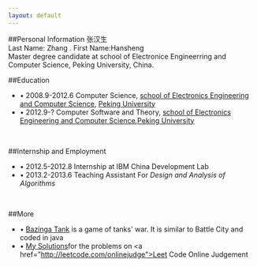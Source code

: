 ```yaml
---
layout: default
---
```


##Personal Information
张汉生<br/>
Last Name: Zhang . First Name:Hansheng<br/>
Master degree candidate at school of Electronice Engineerring and Computer Science, Peking University, China.

##Education

-	&bull; 2008.9-2012.6 Computer Science, <a href ="http://eecs.pku.edu.cn/eecs_english/aboutUs.shtml">school of Electronics Engineering and Computer Science</a>, <a href = "http://english.pku.edu.cn/">Peking University</a>
-	&bull; 2012.9-? Computer Software and Theory, <a href="http://eecs.pku.edu.cn/eecs_english/aboutUs.shtml">school of Electronics Engineering and Computer Science</a>,<a href="http://english.pku.edu.cn/">Peking University</a>

&nbsp;

##Internship and Employment

-	&bull; 2012.5-2012.8 Internship at IBM China Development Lab
-	&bull; 2013.2-2013.6 Teaching Assistant For <i>Design and Analysis of Algorithms</i>

&nbsp;

##More

-	&bull; <a href="http://i.pku.edu.cn/trac/bazinga">Bazinga Tank</a> is a game of tanks' war. It is similar to  Battle City and coded in java
-	&bull; <a href="http://www.cnblogs.com/zhanghs/category/456573.html">My Solutions</a>for the problems on <a href=”http://leetcode.com/onlinejudge">Leet Code Online Judgement</a>

